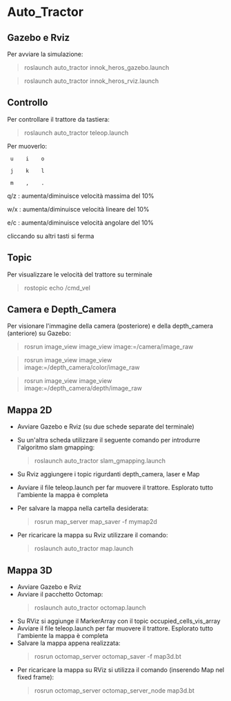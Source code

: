 # Auto_Tractor

## Gazebo e Rviz
Per avviare la simulazione:
> roslaunch auto_tractor innok_heros_gazebo.launch

> roslaunch auto_tractor innok_heros_rviz.launch

## Controllo
Per controllare il trattore da tastiera:
> roslaunch auto_tractor teleop.launch

Per muoverlo:  

     u    i    o
   
     j    k    l
   
     m    ,    .

q/z : aumenta/diminuisce velocità massima del 10%

w/x : aumenta/diminuisce velocità lineare del 10%

e/c : aumenta/diminuisce velocità angolare del 10%  

cliccando su altri tasti si ferma

## Topic
Per visualizzare le velocità del trattore su terminale
> rostopic echo /cmd_vel

## Camera e Depth_Camera
Per visionare l'immagine della camera (posteriore) e della depth_camera (anteriore) su Gazebo:
> rosrun image_view image_view image:=/camera/image_raw

> rosrun image_view image_view image:=/depth_camera/color/image_raw

> rosrun image_view image_view image:=/depth_camera/depth/image_raw

## Mappa 2D
- Avviare Gazebo e Rviz (su due schede separate del terminale)
- Su un'altra scheda utilizzare il seguente comando per introdurre l'algoritmo slam gmapping:

  > roslaunch auto_tractor slam_gmapping.launch
- Su Rviz aggiungere i topic rigurdanti depth_camera, laser e Map
- Avviare il file teleop.launch per far muovere il trattore. Esplorato tutto l'ambiente la mappa è completa
- Per salvare la mappa nella cartella desiderata: 
  > rosrun map_server map_saver -f mymap2d
- Per ricaricare la mappa su Rviz utilizzare il comando: 
  > roslaunch auto_tractor map.launch

## Mappa 3D
- Avviare Gazebo e Rviz
- Avviare il pacchetto Octomap:
  > roslaunch auto_tractor octomap.launch
- Su RViz si aggiunge il MarkerArray con il topic occupied_cells_vis_array
- Avviare il file teleop.launch per far muovere il trattore. Esplorato tutto l'ambiente la mappa è completa
- Salvare la mappa appena realizzata:
  > rosrun octomap_server octomap_saver -f map3d.bt
- Per ricaricare la mappa su RViz si utilizza il comando (inserendo Map nel fixed frame):
  > rosrun octomap_server octomap_server_node map3d.bt

